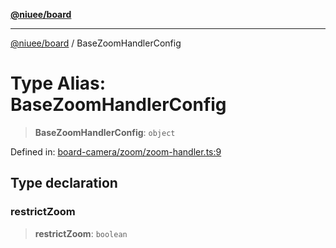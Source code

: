 [**@niuee/board**](../README.md)

***

[@niuee/board](../globals.md) / BaseZoomHandlerConfig

# Type Alias: BaseZoomHandlerConfig

> **BaseZoomHandlerConfig**: `object`

Defined in: [board-camera/zoom/zoom-handler.ts:9](https://github.com/niuee/board/blob/cc09a87e934160adef876c4e11d51fd97e78653d/src/board-camera/zoom/zoom-handler.ts#L9)

## Type declaration

### restrictZoom

> **restrictZoom**: `boolean`
